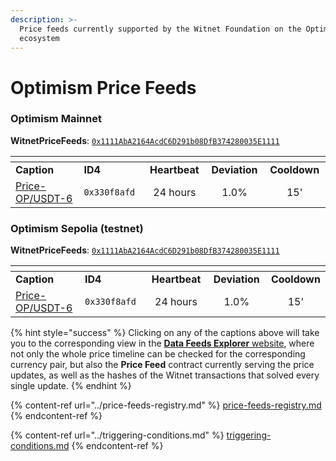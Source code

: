 ```yaml
---
description: >-
  Price feeds currently supported by the Witnet Foundation on the Optimism
  ecosystem
---
```


# Optimism Price Feeds

### Optimism Mainnet

**WitnetPriceFeeds**: [`0x1111AbA2164AcdC6D291b08DfB374280035E1111`](https://optimistic.etherscan.io/address/0x1111AbA2164AcdC6D291b08DfB374280035E1111)

<table data-header-hidden><thead><tr><th width="209"></th><th width="140"></th><th width="123" align="center"></th><th width="111" align="center"></th><th width="116" align="center"></th></tr></thead><tbody><tr><td><strong>Caption</strong></td><td><strong>ID4</strong></td><td align="center"><strong>Heartbeat</strong></td><td align="center"><strong>Deviation</strong></td><td align="center"><strong>Cooldown</strong></td></tr><tr><td><a href="https://feeds.witnet.io/optimism/optimism-mainnet_op-usdt_6">Price-OP/USDT-6</a></td><td><code>0x330f8afd</code></td><td align="center">24 hours</td><td align="center">1.0%</td><td align="center">15'</td></tr></tbody></table>

### Optimism Sepolia (testnet)

**WitnetPriceFeeds**: [`0x1111AbA2164AcdC6D291b08DfB374280035E1111`](https://optimism-sepolia.blockscout.com/address/0x1111AbA2164AcdC6D291b08DfB374280035E1111)

<table data-header-hidden><thead><tr><th width="209"></th><th width="140"></th><th width="123" align="center"></th><th width="111" align="center"></th><th width="80" align="center"></th></tr></thead><tbody><tr><td><strong>Caption</strong></td><td><strong>ID4</strong></td><td align="center"><strong>Heartbeat</strong></td><td align="center"><strong>Deviation</strong></td><td align="center"><strong>Cooldown</strong></td></tr><tr><td><a href="https://feeds.witnet.io/optimism/optimism-goerli_op-usdt_6">Price-OP/USDT-6</a></td><td><code>0x330f8afd</code></td><td align="center">24 hours</td><td align="center">1.0%</td><td align="center">15'</td></tr></tbody></table>

{% hint style="success" %}
Clicking on any of the captions above will take you to the corresponding view in the [**Data Feeds Explorer** website](https://feeds.witnet.io), where not only the whole price timeline can be checked for the corresponding currency pair, but also the **Price Feed** contract currently serving the price updates, as well as the hashes of the Witnet transactions that solved every single update.
{% endhint %}



{% content-ref url="../price-feeds-registry.md" %}
[price-feeds-registry.md](../price-feeds-registry.md)
{% endcontent-ref %}

{% content-ref url="../triggering-conditions.md" %}
[triggering-conditions.md](../triggering-conditions.md)
{% endcontent-ref %}
